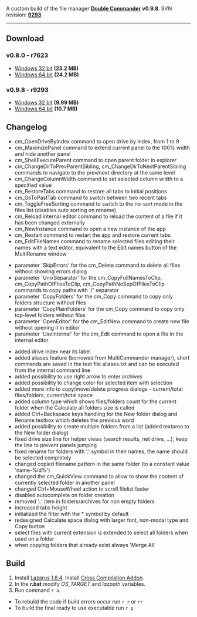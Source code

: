 
A custom build of the file manager [**Double Commander**](http://doublecmd.sourceforge.net) **v0.9.8**. SVN revision: [**9293**](https://sourceforge.net/p/doublecmd/code/9293/tree). <br>

---

## Download

### v0.8.0 - r7623
- [Windows 32 bit](https://github.com/mortalis13/DoubleCommander-Rebuild/releases/download/r7623-v2/doublecmd-0.8.0-7623-rebuild-x32.zip) **(23.2 MB)**
- [Windows 64 bit](https://github.com/mortalis13/DoubleCommander-Rebuild/releases/download/r7623-v2/doublecmd-0.8.0-7623-rebuild-x64.zip) **(24.2 MB)**

### v0.9.8 - r9293
- [Windows 32 bit](https://github.com/mortalis13/DoubleCommander-Rebuild/releases/download/0.9.8-r9293-v2/doublecmd-0.9.8-9293-rebuild-x32.zip) **(9.99 MB)**
- [Windows 64 bit](https://github.com/mortalis13/DoubleCommander-Rebuild/releases/download/0.9.8-r9293-v2/doublecmd-0.9.8-9293-rebuild-x64.zip) **(10.7 MB)**


## Changelog

- cm_OpenDriveByIndex command to open drive by index, from 1 to 9
- cm_MaximizePanel command to extend current panel to the 100% width and hide another panel
- cm_ShellExecuteParent command to open parent folder in explorer
- cm_ChangeDirToPrevParentSibling, cm_ChangeDirToNextParentSibling commands to navigate to the prev/next directory at the same level
- cm_ChangeColumnWidth command to set selected column width to a specified value
- cm_RestoreTabs command to restore all tabs to initial positions
- cm_GoToPastTab command to switch between two recent tabs
- cm_ToggleFreeSorting command to switch to the no-sort mode in the files list (disables auto sorting on rename)
- cm_Reload internal editor command to reload the content of a file if it has been changed externally
- cm_NewInstance command to open a new instance of the app
- cm_Restart command to restart the app and restore current tabs
- cm_EditFileNames command to rename selected files editing their names with a text editor, equivalent to the Edit names button of the MultiRename window

<p></p>
<p></p>

- parameter 'SkipErrors' for the cm_Delete command to delete all files without showing errors dialog
- parameter 'UnixSeparator' for the cm_CopyFullNamesToClip, cm_CopyPathOfFilesToClip, cm_CopyPathNoSepOfFilesToClip commands to copy paths with '/' separator
- parameter 'CopyFolders' for the cm_Copy command to copy only folders structure without files
- parameter 'CopyPlainFolders' for the cm_Copy command to copy only top-level folders without files
- parameter 'OpenEditor' for the cm_EditNew command to create new file without opening it in editor
- parameter 'UseInternal' for the cm_Edit command to open a file in the internal editor

<p></p>
<p></p>

- added drive index near its label
- added aliases feature (borrowed from MultiCommander manager), short commands are saved in the text file aliases.txt and can be executed from the internal command line
- added possibility to use right arrow to enter archives
- added possibility to change color for selected item with selection
- added more info to copy/move/delete progress dialogs - current/total files/folders, current/total space
- added column type which shows files/folders count for the current folder when the Calculate all folders size is called
- added Ctrl+Backspace keys handling for the New folder dialog and Rename textbox which deletes the previous word
- added possibility to create multiple folders from a list (added textarea to the New folder dialog)
- fixed drive size line for helper views (search results, net drive, ...), keep the line to prevent panels jumping
- fixed rename for folders with '.' symbol in their names, the name should be selected completely
- changed copied filename pattern in the same folder (to a constant value 'name-%id%')
- changed the cm_QuickView command to allow to show the content of currently selected folder in another panel
- changed Ctrl+MouseWheel action to scroll filelist faster
- disabled autocomplete on folder creation
- removed '..' item in folders/archives for non empty folders
- increased tabs height
- initialized the filter with the * symbol by default
- redesigned Calculate space dialog with larger font, non-modal type and Copy button
- select files with current extension is extended to select all folders when used on a folder
- when copying folders that already exist always 'Merge All'

## Build

1. Install [Lazarus 1.8.4](https://sourceforge.net/projects/lazarus/files/Lazarus%20Windows%2064%20bits/Lazarus%201.8.4/lazarus-1.8.4-fpc-3.0.4-win64.exe/download). Install [Cross Compilation Addon](https://sourceforge.net/projects/lazarus/files/Lazarus%20Windows%2064%20bits/Lazarus%201.8.4/lazarus-1.8.4-fpc-3.0.4-cross-i386-win32-win64.exe/download).
2. In the **r.bat** modify *OS_TARGET* and *lazpath* variables.
3. Run command `r a`.

- To rebuild the code if build errors occur run `r r` or `rr`
- To build the final ready to use executable run `r p`
